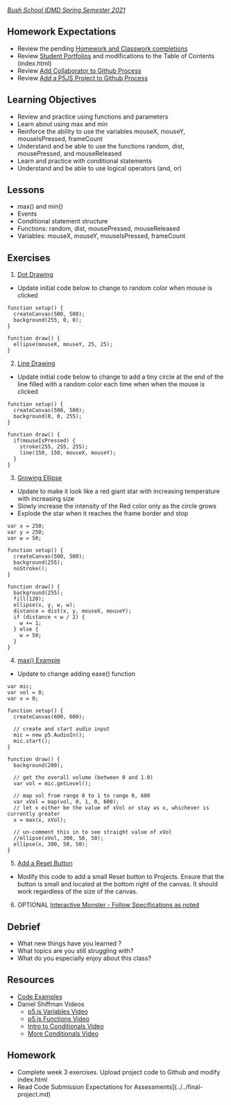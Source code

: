 [_Bush School IDMD Spring Semester 2021_](https://chandrunarayan.github.io/idmd/)

## Homework Expectations

* Review the pending [Homework and Classwork completions](https://bush.myschoolapp.com/app/faculty#academicclass/110760511/0/bulletinboard)
* Review [Student Portfolios](../../student-work.md) and modifications to the Table of Contents (index.html)
* Review [Add Collaborator to Github Process](../week1/repository_collaborator.md)
* Review [Add a P5JS Project to Github Process](../week1/add_p5js_project_to_index.md)

## Learning Objectives

* Review and practice using functions and parameters
* Learn about using max and min
* Reinforce the ability to use the variables mouseX, mouseY, mouseIsPressed, frameCount
* Understand and be able to use the functions random, dist, mousePressed, and mouseReleased
* Learn and practice with conditional statements
* Understand and be able to use logical operators (and, or)

## Lessons

* max() and min()
* Events
* Conditional statement structure
* Functions: random, dist, mousePressed, mouseReleased
* Variables: mouseX, mouseY, mouseIsPressed, frameCount

## Exercises

1. [Dot Drawing](code/drawing_with_ellipses_0)
* Update initial code below to change to random color when mouse is clicked
````
function setup() {
  createCanvas(500, 500);
  background(255, 0, 0);
}

function draw() {
  ellipse(mouseX, mouseY, 25, 25);
}
````

2. [Line Drawing](code/line_drawing) 
* Update initial code below to change to add a tiny circle at the end of the line filled with a random color each time when when the mouse is clicked

````
function setup() {
  createCanvas(500, 500);
  background(0, 0, 255);
}

function draw() {
  if(mouseIsPressed) {
    stroke(255, 255, 255);
    line(150, 150, mouseX, mouseY);
  }
}
````

3. [Growing Ellipse](code/growing_circle)
* Update to make it look like a red giant star with increasing temperature with increasing size
* Slowly increase the intensity of the Red color only as the circle grows
* Explode the star when it reaches the frame border and stop

````
var x = 250;
var y = 250;
var w = 50;

function setup() {
  createCanvas(500, 500);
  background(255);
  noStroke();
}

function draw() {
  background(255);
  fill(120);
  ellipse(x, y, w, w);
  distance = dist(x, y, mouseX, mouseY);
  if (distance < w / 2) {
    w += 1; 
  } else {
    w = 50;  
  }
}
````

4. [max() Example](code/max_example)
* Update to change adding ease() function	

````
var mic;
var vol = 0;
var x = 0;

function setup() {
  createCanvas(600, 600);

  // create and start audio input
  mic = new p5.AudioIn();
  mic.start();
}

function draw() {
  background(200);

  // get the overall volume (between 0 and 1.0)
  var vol = mic.getLevel();

  // map vol from range 0 to 1 to range 0, 600
  var xVol = map(vol, 0, 1, 0, 600);
  // let x either be the value of xVol or stay as x, whichever is currently greater
  x = max(x, xVol); 

  // un-comment this in to see straight value of xVol
  //ellipse(xVol, 300, 50, 50); 
  ellipse(x, 300, 50, 50);
}
````
    
5. [Add a Reset Button](code/rect_hover) 
* Modify this code to add a small Reset button to Projects. Ensure that the button is small and located at the bottom right of the canvas. It should work regardless of the size of the canvas.

6.  OPTIONAL [Interactive Monster - Follow Specifications as noted](homework/interactive-monster.md)

## Debrief

* What new things have you learned ?
* What topics are you still struggling with?
* What do you especially enjoy about this class?

## Resources

* [Code Examples](code)
* Daniel Shiffman Videos
	* [p5.js Variables Video](https://vimeo.com/138327548)
	* [p5.js Functions Video](https://vimeo.com/139587733)
	* [Intro to Conditionals Video](https://vimeo.com/138935676)
	* [More Conditionals Video](https://vimeo.com/138935678)

## Homework
* Complete week 3 exercises. Upload project code to Github and modify index.html
* Read Code Submission Expectations for Assessments](../../final-project.md)

